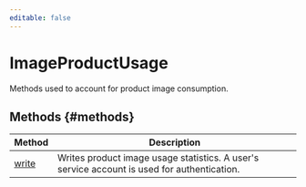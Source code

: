 ```yaml
---
editable: false
---
```


# ImageProductUsage

Methods used to account for product image consumption.

## Methods {#methods}

| Method | Description |
| --- | --- |
| [write](write.md) | Writes product image usage statistics. A user's service account is used for authentication. |